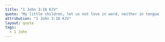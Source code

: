 ```yaml
---
title: "1 John 3:18 KJV"
quote: "My little children, let us not love in word, neither in tongue; but in deed and in truth."
attribution: "1 John 3:18 KJV"
layout: quote
tags:
  - 1 John
---
```

